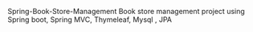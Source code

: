 Spring-Book-Store-Management
Book store management project using Spring boot, Spring MVC, Thymeleaf, Mysql , JPA
